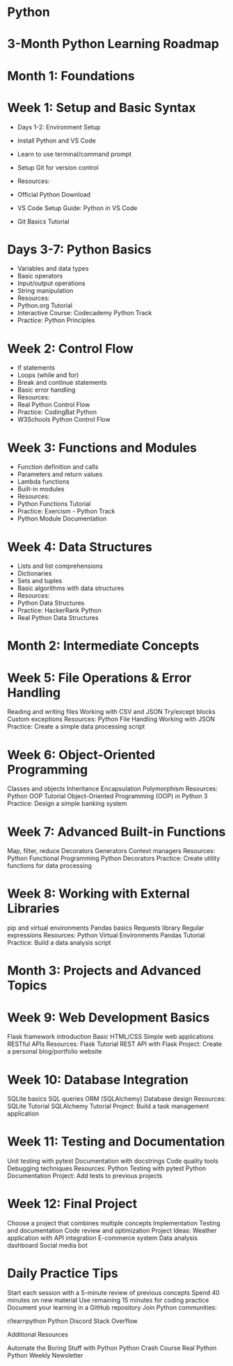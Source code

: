 # Python

# 3-Month Python Learning Roadmap
# Month 1: Foundations
# Week 1: Setup and Basic Syntax
- Days 1-2: Environment Setup

- Install Python and VS Code
- Learn to use terminal/command prompt
- Setup Git for version control
- Resources:
- Official Python Download
- VS Code Setup Guide: Python in VS Code
- Git Basics Tutorial
  
# Days 3-7: Python Basics

- Variables and data types
- Basic operators
- Input/output operations
- String manipulation
- Resources:
- Python.org Tutorial
- Interactive Course: Codecademy Python Track
- Practice: Python Principles

# Week 2: Control Flow

- If statements
- Loops (while and for)
- Break and continue statements
- Basic error handling
- Resources:
- Real Python Control Flow
- Practice: CodingBat Python
- W3Schools Python Control Flow

# Week 3: Functions and Modules

- Function definition and calls
- Parameters and return values
- Lambda functions
- Built-in modules
- Resources:
- Python Functions Tutorial
- Practice: Exercism - Python Track
- Python Module Documentation

# Week 4: Data Structures

- Lists and list comprehensions
- Dictionaries
- Sets and tuples
- Basic algorithms with data structures
- Resources:
- Python Data Structures
- Practice: HackerRank Python
- Real Python Data Structures

# Month 2: Intermediate Concepts
# Week 5: File Operations & Error Handling

Reading and writing files
Working with CSV and JSON
Try/except blocks
Custom exceptions
Resources:
Python File Handling
Working with JSON
Practice: Create a simple data processing script

# Week 6: Object-Oriented Programming

Classes and objects
Inheritance
Encapsulation
Polymorphism
Resources:
Python OOP Tutorial
Object-Oriented Programming (OOP) in Python 3
Practice: Design a simple banking system

# Week 7: Advanced Built-in Functions

Map, filter, reduce
Decorators
Generators
Context managers
Resources:
Python Functional Programming
Python Decorators
Practice: Create utility functions for data processing

# Week 8: Working with External Libraries

pip and virtual environments
Pandas basics
Requests library
Regular expressions
Resources:
Python Virtual Environments
Pandas Tutorial
Practice: Build a data analysis script

# Month 3: Projects and Advanced Topics
# Week 9: Web Development Basics

Flask framework introduction
Basic HTML/CSS
Simple web applications
RESTful APIs
Resources:
Flask Tutorial
REST API with Flask
Project: Create a personal blog/portfolio website

# Week 10: Database Integration

SQLite basics
SQL queries
ORM (SQLAlchemy)
Database design
Resources:
SQLite Tutorial
SQLAlchemy Tutorial
Project: Build a task management application

# Week 11: Testing and Documentation

Unit testing with pytest
Documentation with docstrings
Code quality tools
Debugging techniques
Resources:
Python Testing with pytest
Python Documentation
Project: Add tests to previous projects

# Week 12: Final Project

Choose a project that combines multiple concepts
Implementation
Testing and documentation
Code review and optimization
Project Ideas:
Weather application with API integration
E-commerce system
Data analysis dashboard
Social media bot

# Daily Practice Tips

Start each session with a 5-minute review of previous concepts
Spend 40 minutes on new material
Use remaining 15 minutes for coding practice
Document your learning in a GitHub repository
Join Python communities:

r/learnpython
Python Discord
Stack Overflow



Additional Resources

Automate the Boring Stuff with Python
Python Crash Course
Real Python
Python Weekly Newsletter
